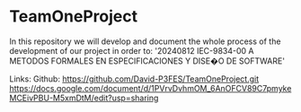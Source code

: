 # TeamOneProject
In this repository we will develop and document the whole process of the development of our project in order to: '20240812 IEC-9834-00 A METODOS FORMALES EN ESPECIFICACIONES Y DISE�O DE SOFTWARE' 



Links:
Github: https://github.com/David-P3FES/TeamOneProject.git
https://docs.google.com/document/d/1PVrvDvhmOM_6AnOFCV89C7pmykeMCEivPBU-M5xmDtM/edit?usp=sharing
